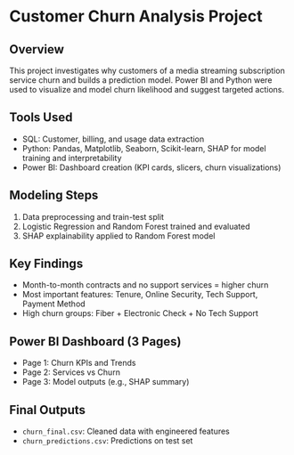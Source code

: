 # Customer Churn Analysis Project

## Overview
This project investigates why customers of a media streaming subscription service churn and builds a prediction model. 
Power BI and Python were used to visualize and model churn likelihood and suggest targeted actions.

## Tools Used
- SQL: Customer, billing, and usage data extraction
- Python: Pandas, Matplotlib, Seaborn, Scikit-learn, SHAP for model training and interpretability
- Power BI: Dashboard creation (KPI cards, slicers, churn visualizations)

## Modeling Steps
1. Data preprocessing and train-test split
2. Logistic Regression and Random Forest trained and evaluated
3. SHAP explainability applied to Random Forest model

## Key Findings
- Month-to-month contracts and no support services = higher churn
- Most important features: Tenure, Online Security, Tech Support, Payment Method
- High churn groups: Fiber + Electronic Check + No Tech Support

## Power BI Dashboard (3 Pages)
- Page 1: Churn KPIs and Trends
- Page 2: Services vs Churn
- Page 3: Model outputs (e.g., SHAP summary)

## Final Outputs
- `churn_final.csv`: Cleaned data with engineered features
- `churn_predictions.csv`: Predictions on test set

